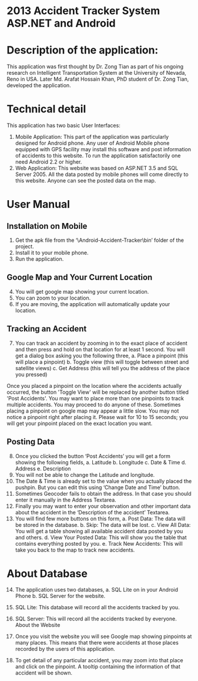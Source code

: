 # 2013 Accident Tracker System ASP.NET and Android
 
# Description of the application:

This application was first thought by Dr. Zong Tian as part of his ongoing research on Intelligent Transportation System at the University of Nevada, Reno in USA. Later Md. Arafat Hossain Khan, PhD student of Dr. Zong Tian, developed the application.

# Technical detail
This application has two basic User Interfaces:
1.	Mobile Application: This part of the application was particularly designed for Android phone. Any user of Android Mobile phone equipped with GPS facility may install this software and post information of accidents to this website. To run the application satisfactorily one need Android 2.2 or higher.
2.	Web Application: This website was based on ASP.NET 3.5 and SQL Server 2005. All the data posted by mobile phones will come directly to this website. Anyone can see the posted data on the map.

# User Manual

## Installation on Mobile
1.	Get the apk file from the ‘\Android-Accident-Tracker\bin’ folder of the project.
2.	Install it to your mobile phone.
3.	Run the application.
## Google Map and Your Current Location
4.	You will get google map showing your current location.
5.	 You can zoom to your location.
6.	 If you are moving, the application will automatically update your location.
## Tracking an Accident
7.	You can track an accident by zooming in to the exact place of accident and then press and hold on that location for at least 1 second. You will get a dialog box asking you the following three,
 a.	 Place a pinpoint (this will place a pinpoint)
 b.	Toggle view (this will toggle between street and satellite views)
 c.	 Get Address (this will tell you the address of the place you pressed)


Once you placed a pinpoint on the location where the accidents actually occurred, the button 'Toggle View' will be replaced by another button titled 'Post Accidents'. You may want to place more than one pinpoints to track multiple accidents. You may proceed to do anyone of these. Sometimes placing a pinpoint on google map may appear a little slow. You may not notice a pinpoint right after placing it. Please wait for 10 to 15 seconds; you will get your pinpoint placed on the exact location you want.


## Posting Data

8.	Once you clicked the button ‘Post Accidents’ you will get a form showing the following fields,
a.	Latitude
b.	Longitude
c.	Date & Time
d.	Address
e.	Description
9.	 You will not be able to change the Latitude and longitude.
10.	The Date & Time is already set to the value when you actually placed the pushpin. But you can edit this using ‘Change Date and Time’ button.
11.	Sometimes Geocoder fails to obtain the address. In that case you should enter it manually in the Address Textarea.
12.	Finally you may want to enter your observation and other important data about the accident in the ‘Description of the accident’ Textarea.
13.	You will find few more buttons on this form,
a.	Post Data: The data will be stored in the database.
b.	Skip: The data will be lost.
c.	View All Data: You will get a table showing all available accident data posted by you and others.
d.	View Your Posted Data: This will show you the table that contains everything posted by you.
e.	Track New Accidents: This will take you back to the map to track new accidents.

# About Database

14.	The application uses two databases,
a.	SQL Lite on in your Android Phone
b.	SQL Server for the website.
15.	SQL Lite: This database will record all the accidents tracked by you.
16.	SQL Server: This will record all the accidents tracked by everyone.
About the Website

17.	Once you visit the website you will see Google map showing pinpoints at many places. This means that there were accidents at those places recorded by the users of this application.
18.	To get detail of any particular accident, you may zoom into that place and click on the pinpoint. A tooltip containing the information of that accident will be shown.
